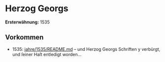 # Herzog Georgs

**Ersterwähnung:** 1535

## Vorkommen
- 1535: [jahre/1535/README.md](../jahre/1535/README.md) – und Herzog Georgs Schriften
y verbürgt, und ſeiner Haſt entledigt worden...
